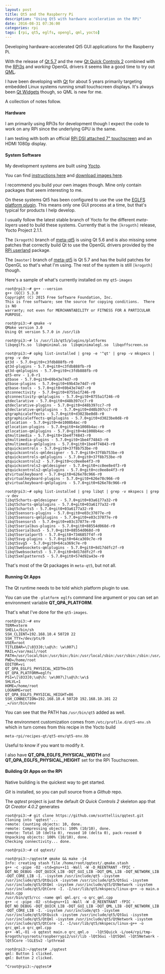 ```yaml
---
layout: post
title: Qt5 and the Raspberry Pi
description: "Using Qt5 with hardware acceleration on the RPi"
date: 2016-08-31 07:36:00
categories: rpi
tags: [rpi, qt5, eglfs, opengl, qml, yocto]
---
```


Developing hardware-accelerated Qt5 GUI applications for the Raspberry Pi.

With the release of [Qt 5.7][qt-5.7] and the new [Qt Quick Controls 2][qt-quickcontrols-2] combined with the [RPi3s][rpi] and *working* OpenGL drivers it seems like a good time to try out [QML][qml].

I have been developing with [Qt][qt] for about 5 years primarily targeting embedded Linux systems running small touchscreen displays. It's always been [Qt Widgets][qtwidgets] though, so QML is new for me.

A collection of notes follow.

#### Hardware

I am primarily using RPi3s for development though I expect the code to work on any RPi since the underlying GPU is the same.

I am testing with both an official [RPi DSI attached 7" touchscreen][pi-display] and an HDMI 1080p display. 

#### System Software

My development systems are built using [Yocto][yocto].

You can find [instructions here][yocto-jumpnow-build] and [download images here][jumpnow-build-download].

I recommend you build your own images though. Mine only contain packages that seem interesting to me.

On these systems Qt5 has been configured to use the use the [EGLFS platform plugin][qpa-eglfs]. This means only one GUI process at a time, but that's typical for products I help develop.

I usually follow the latest stable branch of Yocto for the different *meta-layers* used to build these systems. Currently that is the `[krogoth]` release, Yocto Project 2.1.1.

The `[krogoth]` branch of [meta-qt5][meta-qt5] is using Qt 5.6 and is also missing some patches that correctly build Qt to use the OpenGL drivers provided by the [RPi userland][rpi-userland] package.

The `[master]` branch of [meta-qt5][meta-qt5] is Qt 5.7 and has the build patches for OpenGL so that's what I'm using. The rest of the system is still `[krogoth]` though.


Here's a sample of what's currently installed on my `qt5-images`

    root@rpi3:~# g++ --version
    g++ (GCC) 5.3.0
    Copyright (C) 2015 Free Software Foundation, Inc.
    This is free software; see the source for copying conditions.  There is NO
    warranty; not even for MERCHANTABILITY or FITNESS FOR A PARTICULAR PURPOSE.

    root@rpi3:~# qmake -v
    QMake version 3.0
    Using Qt version 5.7.0 in /usr/lib

    root@rpi3:~# ls /usr/lib/qt5/plugins/platforms
    libqeglfs.so  libqminimal.so  libqminimalegl.so  libqoffscreen.so

    root@rpi3:~# opkg list-installed | grep -e '^qt' | grep -v mkspecs | grep -v dev
    qt3d - 5.7.0+git0+c3fdb888fb-r0
    qt3d-plugins - 5.7.0+git0+c3fdb888fb-r0
    qt3d-qmlplugins - 5.7.0+git0+c3fdb888fb-r0
    qt5-env - 1.0-r1
    qtbase - 5.7.0+git0+69b43e74d7-r0
    qtbase-plugins - 5.7.0+git0+69b43e74d7-r0
    qtbase-tools - 5.7.0+git0+69b43e74d7-r0
    qtconnectivity - 5.7.0+git0+8755a1f246-r0
    qtconnectivity-qmlplugins - 5.7.0+git0+8755a1f246-r0
    qtdeclarative - 5.7.0+git0+d48b397cc7-r0
    qtdeclarative-plugins - 5.7.0+git0+d48b397cc7-r0
    qtdeclarative-qmlplugins - 5.7.0+git0+d48b397cc7-r0
    qtgraphicaleffects - 5.7.0+git0+d3023be0d8-r0
    qtgraphicaleffects-qmlplugins - 5.7.0+git0+d3023be0d8-r0
    qtlocation - 5.7.0+git0+4e1008b4ac-r0
    qtlocation-plugins - 5.7.0+git0+4e1008b4ac-r0
    qtlocation-qmlplugins - 5.7.0+git0+4e1008b4ac-r0
    qtmultimedia - 5.7.0+git0+1be4f74843-r0
    qtmultimedia-plugins - 5.7.0+git0+1be4f74843-r0
    qtmultimedia-qmlplugins - 5.7.0+git0+1be4f74843-r0
    qtquickcontrols - 5.7.0+git0+37f8b753be-r0
    qtquickcontrols-qmldesigner - 5.7.0+git0+37f8b753be-r0
    qtquickcontrols-qmlplugins - 5.7.0+git0+37f8b753be-r0
    qtquickcontrols2 - 5.7.0+git0+cc0ee8e4f3-r0
    qtquickcontrols2-qmldesigner - 5.7.0+git0+cc0ee8e4f3-r0
    qtquickcontrols2-qmlplugins - 5.7.0+git0+cc0ee8e4f3-r0
    qtvirtualkeyboard - 5.7.0+git0+626e78c966-r0
    qtvirtualkeyboard-plugins - 5.7.0+git0+626e78c966-r0
    qtvirtualkeyboard-qmlplugins - 5.7.0+git0+626e78c966-r0

    root@rpi3:~# opkg list-installed | grep libqt | grep -v mkspecs | grep -v dev
    libqt5charts-qmldesigner - 5.7.0+git0+03a6177a32-r0
    libqt5charts-qmlplugins - 5.7.0+git0+03a6177a32-r0
    libqt5charts5 - 5.7.0+git0+03a6177a32-r0
    libqt5sensors-plugins - 5.7.0+git0+e03c37077e-r0
    libqt5sensors-qmlplugins - 5.7.0+git0+e03c37077e-r0
    libqt5sensors5 - 5.7.0+git0+e03c37077e-r0
    libqt5serialbus-plugins - 5.7.0+git0+88554d068d-r0
    libqt5serialbus5 - 5.7.0+git0+88554d068d-r0
    libqt5serialport5 - 5.7.0+git0+7346857f4f-r0
    libqt5svg-plugins - 5.7.0+git0+64ca369c7e-r0
    libqt5svg5 - 5.7.0+git0+64ca369c7e-r0
    libqt5websockets-qmlplugins - 5.7.0+git0+8d17ddfc2f-r0
    libqt5websockets5 - 5.7.0+git0+8d17ddfc2f-r0
    libqt5xmlpatterns5 - 5.7.0+git0+574d92a43e-r0

That's most of the Qt packages in `meta-qt5`, but not all.


#### Running Qt Apps

The Qt runtime needs to be told which platform plugin to use.

You can use the `-platform eglfs` command line argument or you can set an environment variable **QT\_QPA\_PLATFORM**.

That's what I've done for the `qt5-images`.

    root@rpi3:~# env
    TERM=xterm
    SHELL=/bin/sh
    SSH_CLIENT=192.168.10.4 50720 22
    SSH_TTY=/dev/pts/0
    USER=root
    TITLEBAR=\[\033]0;\u@\h: \w\007\]
    MAIL=/var/mail/root
    PATH=/usr/local/bin:/usr/bin:/bin:/usr/local/sbin:/usr/sbin:/sbin:/usr/bin/qt5
    PWD=/home/root
    EDITOR=vi
    QT_QPA_EGLFS_PHYSICAL_WIDTH=155
    QT_QPA_PLATFORM=eglfs
    PS1=\[\033]0;\u@\h: \w\007\]\u@\h:\w\$
    SHLVL=1
    HOME=/home/root
    LOGNAME=root
    QT_QPA_EGLFS_PHYSICAL_HEIGHT=86
    SSH_CONNECTION=192.168.10.4 50720 192.168.10.101 22
    _=/usr/bin/env

You can see that the PATH has `/usr/bin/qt5` added as well.

The environment customization comes from `/etc/profile.d/qt5-env.sh` which in turn comes from this recipe in the Yocto build

    meta-rpi/recipes-qt/qt5-env/qt5-env.bb

Useful to know if you want to modify it.

I also have **QT\_QPA\_EGLFS\_PHYSICAL\_WIDTH** and **QT\_QPA\_EGLFS\_PHYSICAL\_HEIGHT** set for the RPi 
Touchscreen.

#### Building Qt Apps on the RPi

Native building is the quickest way to get started.

*Git* is installed, so you can pull source from a *Github* repo.

The *qqtest* project is just the default *Qt Quick Controls 2* skeleton app that *Qt Creator 4.0.2* generates 

    root@rpi3:~# git clone https://github.com/scottellis/qqtest.git
    Cloning into 'qqtest'...
    remote: Counting objects: 10, done.
    remote: Compressing objects: 100% (10/10), done.
    remote: Total 10 (delta 0), reused 10 (delta 0), pack-reused 0
    Unpacking objects: 100% (10/10), done.
    Checking connectivity... done.

    root@rpi3:~# cd qqtest/

    root@rpi3:~/qqtest# qmake && make -j4
    Info: creating stash file /home/root/qqtest/.qmake.stash
    g++ -c -pipe -O2 -std=gnu++11 -Wall -W -D_REENTRANT -fPIC -DQT_NO_DEBUG -DQT_QUICK_LIB -DQT_GUI_LIB -DQT_QML_LIB -DQT_NETWORK_LIB -DQT_CORE_LIB -I. -isystem /usr/include/qt5 -isystem /usr/include/qt5/QtQuick -isystem /usr/include/qt5/QtGui -isystem /usr/include/qt5/QtQml -isystem /usr/include/qt5/QtNetwork -isystem /usr/include/qt5/QtCore -I. -I/usr/lib/qt5/mkspecs/linux-g++ -o main.o main.cpp
    /usr/bin/qt5/rcc -name qml qml.qrc -o qrc_qml.cpp
    g++ -c -pipe -O2 -std=gnu++11 -Wall -W -D_REENTRANT -fPIC -DQT_NO_DEBUG -DQT_QUICK_LIB -DQT_GUI_LIB -DQT_QML_LIB -DQT_NETWORK_LIB -DQT_CORE_LIB -I. -isystem /usr/include/qt5 -isystem /usr/include/qt5/QtQuick -isystem /usr/include/qt5/QtGui -isystem /usr/include/qt5/QtQml -isystem /usr/include/qt5/QtNetwork -isystem /usr/include/qt5/QtCore -I. -I/usr/lib/qt5/mkspecs/linux-g++ -o qrc_qml.o qrc_qml.cpp
    g++ -Wl,-O1 -o qqtest main.o qrc_qml.o   -lQt5Quick -L/oe4/rpi/tmp-krogoth/sysroots/raspberrypi2/usr/lib -lQt5Gui -lQt5Qml -lQt5Network -lQt5Core -lGLESv2 -lpthread

    root@rpi3:~/qqtest# ./qqtest
    qml: Button 1 clicked.
    qml: Button 2 clicked.

    ^Croot@rpi3:~/qqtest#


[rpi]: https://www.raspberrypi.org/
[qt]: http://www.qt.io/
[qt-5.7]: http://doc.qt.io/qt-5/index.html
[qt-quickcontrols-2]: http://doc.qt.io/qt-5/qtquickcontrols2-index.html
[qml]: http://doc.qt.io/qt-5/qtqml-index.html
[qtwidgets]: http://doc.qt.io/qt-5/qtwidgets-index.html
[yocto]: https://www.yoctoproject.org/
[yocto-jumpnow-build]: http://www.jumpnowtek.com/rpi/Raspberry-Pi-Systems-with-Yocto.html
[jumpnow-build-download]: http://www.jumpnowtek.com/downloads/rpi/
[qpa-eglfs]: http://doc.qt.io/qt-5/embedded-linux.html
[meta-qt5]: https://github.com/meta-qt5/meta-qt5
[rpi-userland]: https://github.com/raspberrypi/userland
[pi-display]: https://www.raspberrypi.org/blog/the-eagerly-awaited-raspberry-pi-display/